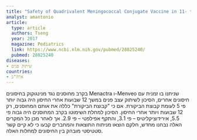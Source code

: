 ```yaml
---
title: "Safety of Quadrivalent Meningococcal Conjugate Vaccine in 11- to 21-Year-Olds"
analyst: amantonio
article:
  type: article
  authors: Tseng
  year: 2017
  magazine: Pediatrics
  link: https://www.ncbi.nlm.nih.gov/pubmed/28025240/
  pubmed: 28025240
diseases:
- שיתוק פנים
countries:
- ארה"ב
---
```


בקרב מחוסנים נגד מנינגוקוק בחיסונים Menactra ו-Menveo שניתנו בו זמנית עם חיסונים אחרים, הסיכון לשיתוק עצב פנים במשך 12 שבועות אחרי החיסון היה גבוה יותר פי 5 לעומת קבוצת הביקורת. אם כי "קבוצת הביקורת" כללה את אותם המחוסנים, רק 12 שבועות ויותר אחרי החיסון.
הסיכון למחלת השימוטו בקרב המחוסנים היה גבוה פי 5.5, אירידוציקליטיס – פי 3.1, והתקף אפילפטי – פי 2.9. אך לאחר מכן כל המקרים האלה נבחנו מחדש, חלקם הוצאו מניתוח התוצאות והמחברים קבעו כי לא קיים קשר סטטיסטי מובהק בין החיסונים למחלות האלה.
